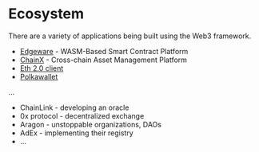 # Ecosystem

There are a variety of applications being built using the Web3 framework.

* [Edgeware](https://edgewa.re/) - WASM-Based Smart Contract Platform
* [ChainX](https://chainx.org/) - Cross-chain Asset Management Platform
* [Eth 2.0 client](https://github.com/paritytech/shasper)
* [Polkawallet](https://polkawallet.io/)

...

* ChainLink - developing an oracle
* 0x protocol - decentralized exchange
* Aragon - unstoppable organizations, DAOs
* AdEx - implementing their registry
* ...